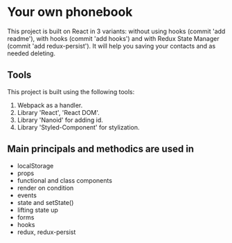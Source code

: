 # Your own phonebook

This project is built on React in 3 variants: without using hooks (commit 'add
readme'), with hooks (commit 'add hooks') and with Redux State Manager (commit 'add redux-persist'). It will help you saving your
contacts and as needed deleting.

## Tools

This project is built using the following tools:

1. Webpack as a handler.
2. Library 'React', 'React DOM'.
3. Library 'Nanoid' for adding id.
4. Library 'Styled-Component' for stylization.

## Main principals and methodics are used in

- localStorage
- props
- functional and class components
- render on condition
- events
- state and setState()
- lifting state up
- forms
- hooks
- redux, redux-persist
